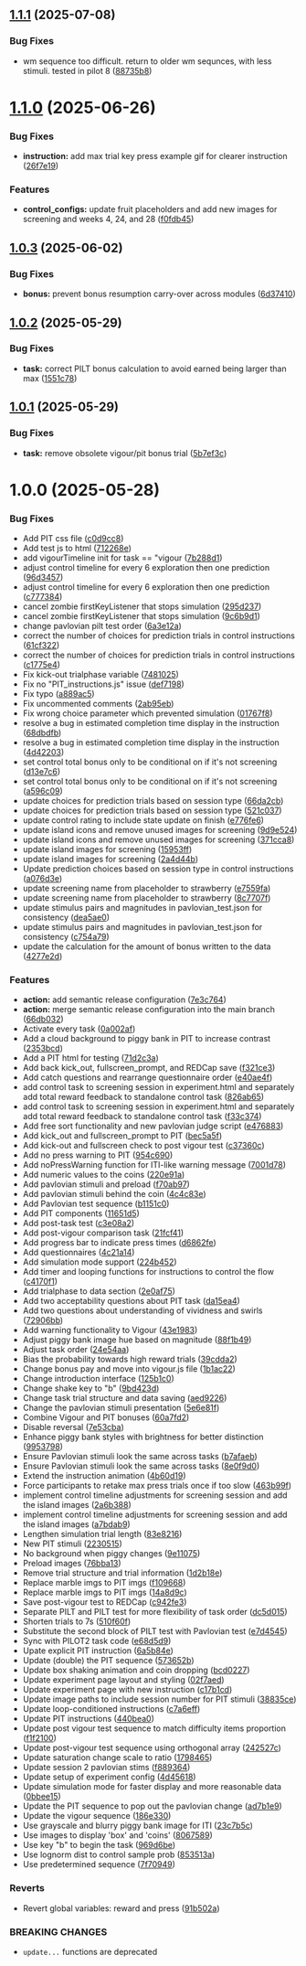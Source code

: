 ## [1.1.1](https://github.com/huyslab/relmed_trial1/compare/v1.1.0...v1.1.1) (2025-07-08)


### Bug Fixes

* wm sequence too difficult. return to older wm sequnces, with less stimuli. tested in pilot 8 ([88735b8](https://github.com/huyslab/relmed_trial1/commit/88735b8dd4a0fa5ff69540bad8ef96a16d077d1e))

# [1.1.0](https://github.com/huyslab/relmed_trial1/compare/v1.0.3...v1.1.0) (2025-06-26)


### Bug Fixes

* **instruction:** add max trial key press example gif for clearer instruction ([26f7e19](https://github.com/huyslab/relmed_trial1/commit/26f7e198bd254cea4aa926e16055cbf87649fc3e))


### Features

* **control_configs:** update fruit placeholders and add new images for screening and weeks 4, 24, and 28 ([f0fdb45](https://github.com/huyslab/relmed_trial1/commit/f0fdb4580e9405e5c31d32d3ddccaa2f785fc620))

## [1.0.3](https://github.com/huyslab/relmed_trial1/compare/v1.0.2...v1.0.3) (2025-06-02)


### Bug Fixes

* **bonus:** prevent bonus resumption carry-over across modules ([6d37410](https://github.com/huyslab/relmed_trial1/commit/6d374109bdc1fb6b11c96f437481c3686fb4f8f7))

## [1.0.2](https://github.com/huyslab/relmed_trial1/compare/v1.0.1...v1.0.2) (2025-05-29)


### Bug Fixes

* **task:** correct PILT bonus calculation to avoid earned being larger than max ([1551c78](https://github.com/huyslab/relmed_trial1/commit/1551c7875b40cbaa33078061f0693cf10a3e5495))

## [1.0.1](https://github.com/huyslab/relmed_trial1/compare/v1.0.0...v1.0.1) (2025-05-29)


### Bug Fixes

* **task:** remove obsolete vigour/pit bonus trial ([5b7ef3c](https://github.com/huyslab/relmed_trial1/commit/5b7ef3cf9cb1c92e83f1c349a99e991a4bde5a7e))

# 1.0.0 (2025-05-28)


### Bug Fixes

* Add PIT css file ([c0d9cc8](https://github.com/huyslab/relmed_trial1/commit/c0d9cc8892ea39694a25d12ff43b27a2fbe9b034))
* Add test js to html ([712268e](https://github.com/huyslab/relmed_trial1/commit/712268ea631cd04c7dcab7472dea2ad6e3b50b5a))
* add vigourTimeline init for task == "vigour ([7b288d1](https://github.com/huyslab/relmed_trial1/commit/7b288d1663128f528a6461b5b2d7c92b179d7b2e))
* adjust control timeline for every 6 exploration then one prediction ([96d3457](https://github.com/huyslab/relmed_trial1/commit/96d345712aa1997fe32abbfa7827358714ec7680))
* adjust control timeline for every 6 exploration then one prediction ([c777384](https://github.com/huyslab/relmed_trial1/commit/c77738458a40fdc7bb824cee2b3ddca2e8854c09))
* cancel zombie firstKeyListener that stops simulation ([295d237](https://github.com/huyslab/relmed_trial1/commit/295d237838ba43add20f75067ce0ab3e2b8d1fb9))
* cancel zombie firstKeyListener that stops simulation ([9c6b9d1](https://github.com/huyslab/relmed_trial1/commit/9c6b9d12d0373a0828b171fac183cb8d77f17c52))
* change pavlovian pilt test order ([6a3e12a](https://github.com/huyslab/relmed_trial1/commit/6a3e12a2240f5ee3022fd2eea5098ab03f50edee))
* correct the number of choices for prediction trials in control instructions ([61cf322](https://github.com/huyslab/relmed_trial1/commit/61cf322168b0001566f1ee2752b33283bb0f0df5))
* correct the number of choices for prediction trials in control instructions ([c1775e4](https://github.com/huyslab/relmed_trial1/commit/c1775e411d5e6088fc9d7319a9478f243d3e2f1e))
* Fix kick-out trialphase variable ([7481025](https://github.com/huyslab/relmed_trial1/commit/74810259871bf3a1a9e446a693832c2dbd90a22a))
* Fix no "PIT_instructions.js" issue ([def7198](https://github.com/huyslab/relmed_trial1/commit/def7198440f7efde6f0636773d1d76fa2c1e2301))
* Fix typo ([a889ac5](https://github.com/huyslab/relmed_trial1/commit/a889ac5df1b5ee6ab1d133b29b1eb97c13743b0b))
* Fix uncommented comments ([2ab95eb](https://github.com/huyslab/relmed_trial1/commit/2ab95ebe041fc577db5e44e9e46186ced05a19e0))
* Fix wrong choice parameter which prevented simulation ([01767f8](https://github.com/huyslab/relmed_trial1/commit/01767f8fda3b08dfd2bdc2dfbcbbd255c3e026ad))
* resolve a bug in estimated completion time display in the instruction ([68dbdfb](https://github.com/huyslab/relmed_trial1/commit/68dbdfbb237432cf5b2bbe9e3e4185af7eadcb2c))
* resolve a bug in estimated completion time display in the instruction ([4d42203](https://github.com/huyslab/relmed_trial1/commit/4d42203e26500c16961b2bc84db69317817d89d9))
* set control total bonus only to be conditional on if it's not screening ([d13e7c6](https://github.com/huyslab/relmed_trial1/commit/d13e7c625ea61ba98033110fb23a2eeb31de082f))
* set control total bonus only to be conditional on if it's not screening ([a596c09](https://github.com/huyslab/relmed_trial1/commit/a596c096388c9d09f0e75bfebb51c6cf48246e6f))
* update choices for prediction trials based on session type ([66da2cb](https://github.com/huyslab/relmed_trial1/commit/66da2cbe606fb34e860037e2b020f433475d3718))
* update choices for prediction trials based on session type ([521c037](https://github.com/huyslab/relmed_trial1/commit/521c037edb6f35144eed528f494aea6b5d26c02c))
* update control rating to include state update on finish ([e776fe6](https://github.com/huyslab/relmed_trial1/commit/e776fe6e9ff4d038d2fdf80af9909cac2b96b1c4))
* update island icons and remove unused images for screening ([9d9e524](https://github.com/huyslab/relmed_trial1/commit/9d9e5247333aaa5a4a1e63779d25d34a66e4ade1))
* update island icons and remove unused images for screening ([371cca8](https://github.com/huyslab/relmed_trial1/commit/371cca83e2e55fd2c86e6e82f83d837030c8b924))
* update island images for screening ([15953ff](https://github.com/huyslab/relmed_trial1/commit/15953ffc21a345edc5b7734d410030bd5201afca))
* update island images for screening ([2a4d44b](https://github.com/huyslab/relmed_trial1/commit/2a4d44b484a59999a8e8863e036cf0a0fbd97d3f))
* Update prediction choices based on session type in control instructions ([a076d3e](https://github.com/huyslab/relmed_trial1/commit/a076d3e5c0ea3fefcbbeed5c176cd75a71559d43))
* update screening name from placeholder to strawberry ([e7559fa](https://github.com/huyslab/relmed_trial1/commit/e7559fab022eabd3c4e9308469b3546928df4d57))
* update screening name from placeholder to strawberry ([8c7707f](https://github.com/huyslab/relmed_trial1/commit/8c7707f3f1eeb03afc78e29c8498145807b1c94c))
* update stimulus pairs and magnitudes in pavlovian_test.json for consistency ([dea5ae0](https://github.com/huyslab/relmed_trial1/commit/dea5ae0f9a140ac8de3390517866c2eb85b3b50b))
* update stimulus pairs and magnitudes in pavlovian_test.json for consistency ([c754a79](https://github.com/huyslab/relmed_trial1/commit/c754a794f3b20bcf5502c489b78f4d9d613a14cd))
* update the calculation for the amount of bonus written to the data ([4277e2d](https://github.com/huyslab/relmed_trial1/commit/4277e2dc6c39ba8e0eefe04779e71e432e8826e4))


### Features

* **action:** add semantic release configuration ([7e3c764](https://github.com/huyslab/relmed_trial1/commit/7e3c764f61bdb176e47e0414515ec1d17221ed42))
* **action:** merge semantic release configuration into the main branch ([66db032](https://github.com/huyslab/relmed_trial1/commit/66db0320fcc6fd2ac065ea49e53b2e8e855dc9e1))
* Activate every task ([0a002af](https://github.com/huyslab/relmed_trial1/commit/0a002afb5e81bd67625648e39284e1b6b844db66))
* Add a cloud background to piggy bank in PIT to increase contrast ([2353bcd](https://github.com/huyslab/relmed_trial1/commit/2353bcdf80336781f1ba2f35d2c576044fac6bdb))
* Add a PIT html for testing ([71d2c3a](https://github.com/huyslab/relmed_trial1/commit/71d2c3afa7b032818d35c2b2a0563b0246dfe4c0))
* Add back kick_out, fullscreen_prompt, and REDCap save ([f321ce3](https://github.com/huyslab/relmed_trial1/commit/f321ce355e590bc6978878e374d8890eb86da0c5))
* Add catch questions and rearrange questionnaire order ([e40ae4f](https://github.com/huyslab/relmed_trial1/commit/e40ae4fc8f807d50ef02c06b9687e2ac6dc9c77d))
* add control task to screening session in experiment.html and separately add total reward feedback to standalone control task ([826ab65](https://github.com/huyslab/relmed_trial1/commit/826ab6511beec30d280545ea7b7b5be052fced42))
* add control task to screening session in experiment.html and separately add total reward feedback to standalone control task ([f33c374](https://github.com/huyslab/relmed_trial1/commit/f33c3741694bf6555f19d1ad23f25455e2f8d1af))
* Add free sort functionality and new pavlovian judge script ([e476883](https://github.com/huyslab/relmed_trial1/commit/e47688383058bbe058c516956372f1909c849f42))
* Add kick_out and fullscreen_prompt to PIT ([bec5a5f](https://github.com/huyslab/relmed_trial1/commit/bec5a5f335acb0b9da73592eaf466b427afdddfd))
* Add kick-out and fullscreen check to post vigour test ([c37360c](https://github.com/huyslab/relmed_trial1/commit/c37360c26799de0a0214c038d7848eaa13ece5f7))
* Add no press warning to PIT ([954c690](https://github.com/huyslab/relmed_trial1/commit/954c69039956508ec5f01394c9e73bf44a734b7e))
* Add noPressWarning function for ITI-like warning message ([7001d78](https://github.com/huyslab/relmed_trial1/commit/7001d78d62edf55686cc059cc543073a4b8dbf83))
* Add numeric values to the coins ([220e91a](https://github.com/huyslab/relmed_trial1/commit/220e91ad33eb327b09ad4c1239fc2dd6911f325b))
* Add pavlovian stimuli and preload ([f70ab97](https://github.com/huyslab/relmed_trial1/commit/f70ab9713ea2e358a296d18f271f46daf2ad0ced))
* Add pavlovian stimuli behind the coin ([4c4c83e](https://github.com/huyslab/relmed_trial1/commit/4c4c83e85630959236e6220a957e9420c2b01cb5))
* Add Pavlovian test sequence ([b1151c0](https://github.com/huyslab/relmed_trial1/commit/b1151c0c445800cd8747e53481f1717abd1b162b))
* Add PIT components ([11651d5](https://github.com/huyslab/relmed_trial1/commit/11651d5126828ff2d2b568c4de7b3a76cb3c12c1))
* Add post-task test ([c3e08a2](https://github.com/huyslab/relmed_trial1/commit/c3e08a20b972d9918ece8ddd7c72d86fb381fd36))
* Add post-vigour comparison task ([21fcf41](https://github.com/huyslab/relmed_trial1/commit/21fcf417af3f4cd35f473a0341833442875ffec6))
* Add progress bar to indicate press times ([d6862fe](https://github.com/huyslab/relmed_trial1/commit/d6862feeff687893f074ec7172bb83bcf67ec460))
* Add questionnaires ([4c21a14](https://github.com/huyslab/relmed_trial1/commit/4c21a14deeafb46d918e38c2451a275c3b6183bc))
* Add simulation mode support ([224b452](https://github.com/huyslab/relmed_trial1/commit/224b45273c0308b0310254954826a27834264c64))
* Add timer and looping functions for instructions to control the flow ([c4170f1](https://github.com/huyslab/relmed_trial1/commit/c4170f1973d9b7b433e9c968f2bdec7e22ba9107))
* Add trialphase to data section ([2e0af75](https://github.com/huyslab/relmed_trial1/commit/2e0af75dddce98cef364827853101047f74e58ae))
* Add two acceptability questions about PIT task ([da15ea4](https://github.com/huyslab/relmed_trial1/commit/da15ea48c515ca5d9d4b13ebafd6daee83b69352))
* Add two questions about understanding of vividness and swirls ([72906bb](https://github.com/huyslab/relmed_trial1/commit/72906bba14343321d28bd6203f388394b6ad63aa))
* Add warning functionality to Vigour ([43e1983](https://github.com/huyslab/relmed_trial1/commit/43e19833757a20710dd4198c39e370d31377dc22))
* Adjust piggy bank image hue based on magnitude ([88f1b49](https://github.com/huyslab/relmed_trial1/commit/88f1b4927d6a4c04947228c11aa0fd016cc39861))
* Adjust task order ([24e54aa](https://github.com/huyslab/relmed_trial1/commit/24e54aa823c0924d56e28699373a7d4f35205e67))
* Bias the probability towards high reward trials ([39cdda2](https://github.com/huyslab/relmed_trial1/commit/39cdda2b643513592805ded2e37ac04c644bc326))
* Change bonus pay and move into vigour.js file ([1b1ac22](https://github.com/huyslab/relmed_trial1/commit/1b1ac22059919baec47dbe63f541464382b25c27))
* Change introduction interface ([125b1c0](https://github.com/huyslab/relmed_trial1/commit/125b1c051ae5ddb2a182821e517720d6eeff4178))
* Change shake key to "b" ([9bd423d](https://github.com/huyslab/relmed_trial1/commit/9bd423dcfc782c29d3f7d423fcc3aa0e021b40d2))
* Change task trial structure and data saving ([aed9226](https://github.com/huyslab/relmed_trial1/commit/aed92261cb33d576c43a272fe86b67e6b51edb44))
* Change the pavlovian stimuli presentation ([5e6e81f](https://github.com/huyslab/relmed_trial1/commit/5e6e81fac674d074f1d1ec87486c109b587b9af8))
* Combine Vigour and PIT bonuses ([60a7fd2](https://github.com/huyslab/relmed_trial1/commit/60a7fd273fa244fac93de6aa0ab9d081b444c307))
* Disable reversal ([7e53cba](https://github.com/huyslab/relmed_trial1/commit/7e53cba853946dbae490082efd8d3f1ddaa2b658))
* Enhance piggy bank styles with brightness for better distinction ([9953798](https://github.com/huyslab/relmed_trial1/commit/9953798b732909e7aca5a3bb1ad5ba97e7cf5f0c))
* Ensure Pavlovian stimuli look the same across tasks ([b7afaeb](https://github.com/huyslab/relmed_trial1/commit/b7afaeb970745ff2f723c76fc0870b7b8a67a25b))
* Ensure Pavlovian stimuli look the same across tasks ([8e0f9d0](https://github.com/huyslab/relmed_trial1/commit/8e0f9d0ecc23922f7c5f4a09f34ff5b59a7b6b5f))
* Extend the instruction animation ([4b60d19](https://github.com/huyslab/relmed_trial1/commit/4b60d1985330e9ec5f6e71313a2c20ddd4c7af83))
* Force participants to retake max press trials once if too slow ([463b99f](https://github.com/huyslab/relmed_trial1/commit/463b99f74da80c30d7293478349eeea01fe9c0be))
* implement control timeline adjustments for screening session and add the island images ([2a6b388](https://github.com/huyslab/relmed_trial1/commit/2a6b388789ba07b3e7c672f7ae6452f289521075))
* implement control timeline adjustments for screening session and add the island images ([a7bdab9](https://github.com/huyslab/relmed_trial1/commit/a7bdab93f9288104b61420544c8462d5265c5ba1))
* Lengthen simulation trial length ([83e8216](https://github.com/huyslab/relmed_trial1/commit/83e8216f6e1495217e1adb2a511733ffd45bbea3))
* New PIT stimuli ([2230515](https://github.com/huyslab/relmed_trial1/commit/2230515462e21fec3029f9864b35ce450d0b2eae))
* No background when piggy changes ([9e11075](https://github.com/huyslab/relmed_trial1/commit/9e1107534b8fcce566b249a3829e4f5956808890))
* Preload images ([76bba13](https://github.com/huyslab/relmed_trial1/commit/76bba13ed0de60aa507e9ec4a1a25dd1f3ec0dde))
* Remove trial structure and trial information ([1d2b18e](https://github.com/huyslab/relmed_trial1/commit/1d2b18e56e48a8ee6d3d0f32bc56412b3ee1ce7b))
* Replace marble imgs to PIT imgs ([f109668](https://github.com/huyslab/relmed_trial1/commit/f109668dc3534ed101650c0d3cc3fab98ae08d8c))
* Replace marble imgs to PIT imgs ([14a8d9c](https://github.com/huyslab/relmed_trial1/commit/14a8d9ca30b0a6b6d94c114651864993f16c6617))
* Save post-vigour test to REDCap ([c942fe3](https://github.com/huyslab/relmed_trial1/commit/c942fe3a13cd4306d67b65d401a82110f6b793f1))
* Separate PILT and PILT test for more flexibility of task order ([dc5d015](https://github.com/huyslab/relmed_trial1/commit/dc5d015e86e11e5f4696bb5b3829a51c64d6d502))
* Shorten trials to 7s ([510f60f](https://github.com/huyslab/relmed_trial1/commit/510f60f9002393739c9843bb6ae0c6efe6ae5aec))
* Substitute the second block of PILT test with Pavlovian test ([e7d4545](https://github.com/huyslab/relmed_trial1/commit/e7d4545ed4e50595a590d55e5d40c1cbbd20a855))
* Sync with PILOT2 task code ([e68d5d9](https://github.com/huyslab/relmed_trial1/commit/e68d5d9441cf384804ab46057a5369a587571487))
* Upate explicit PIT instruction ([6a5b84e](https://github.com/huyslab/relmed_trial1/commit/6a5b84e4439be4e45c65cce8cf71f38ded472b9d))
* Update (double) the PIT sequence ([573652b](https://github.com/huyslab/relmed_trial1/commit/573652b06238db1c3effba8d230fc25fa6d6f29b))
* Update box shaking animation and coin dropping ([bcd0227](https://github.com/huyslab/relmed_trial1/commit/bcd02273aa54f97e1a91863c6ca0f00479633c21))
* Update experiment page layout and styling ([02f7aed](https://github.com/huyslab/relmed_trial1/commit/02f7aed4125787b2a2a3ea7034997b4a9c8de8f1))
* Update experiment page with new instruction ([c17b1cd](https://github.com/huyslab/relmed_trial1/commit/c17b1cdab27b65a7e4aff0bb59aca39c6dae71a2))
* Update image paths to include session number for PIT stimuli ([38835ce](https://github.com/huyslab/relmed_trial1/commit/38835ce212de19d45c6ca223c84a852ba92611fc))
* Update loop-conditioned instructions ([c7a6eff](https://github.com/huyslab/relmed_trial1/commit/c7a6eff34e588f91b0a2cde3adf3d174cd892c39))
* Update PIT instructions ([440bea0](https://github.com/huyslab/relmed_trial1/commit/440bea0823cdc51240dcbe823d9119e029db7a7a))
* Update post vigour test sequence to match difficulty items proportion ([f1f2100](https://github.com/huyslab/relmed_trial1/commit/f1f210027f1062592353277a691c2771153fefd9))
* Update post-vigour test sequence using orthogonal array ([242527c](https://github.com/huyslab/relmed_trial1/commit/242527cf54fa23d7c1d19257caa57a829957a829))
* Update saturation change scale to ratio ([1798465](https://github.com/huyslab/relmed_trial1/commit/1798465f88fa4c99aec0a56260807883bc343b0f))
* Update session 2 pavlovian stims ([f889364](https://github.com/huyslab/relmed_trial1/commit/f8893640d4e3450848e0da19a9a9b894359f8f02))
* Update setup of experiment config ([4d45618](https://github.com/huyslab/relmed_trial1/commit/4d45618c94cf13c506e5facf3a5c7cce76e895a7))
* Update simulation mode for faster display and more reasonable data ([0bbee15](https://github.com/huyslab/relmed_trial1/commit/0bbee154fd3c07470f698fcfe2ba2badc843879a))
* Update the PIT sequence to pop out the pavlovian change ([ad7b1e9](https://github.com/huyslab/relmed_trial1/commit/ad7b1e9f41c6561ceb6f972b279befa8731c7162))
* Update the vigour sequence ([186e330](https://github.com/huyslab/relmed_trial1/commit/186e3300ba07281707cf90b2acd4fd0b41808c16))
* Use grayscale and blurry piggy bank image for ITI ([23c7b5c](https://github.com/huyslab/relmed_trial1/commit/23c7b5c43b5238b65aa028bf6cbbf248fc9d353b))
* Use images to display 'box' and 'coins' ([8067589](https://github.com/huyslab/relmed_trial1/commit/806758936e2278748174fce7b2a07ffea7c5d14d))
* Use key "b" to begin the task ([969d6be](https://github.com/huyslab/relmed_trial1/commit/969d6be4b7d98f65a77e46a687f48b5e56c6f626))
* Use lognorm dist to control sample prob ([853513a](https://github.com/huyslab/relmed_trial1/commit/853513abd5a765f0eb11dede5442ade506f972a0))
* Use predetermined sequence ([7f70949](https://github.com/huyslab/relmed_trial1/commit/7f709497a84c309597e7b46371578f3e2f146d96))


### Reverts

* Revert global variables: reward and press ([91b502a](https://github.com/huyslab/relmed_trial1/commit/91b502a8c9cd6b69166b9fd35461d7588648bf64))


### BREAKING CHANGES

* `update...` functions are deprecated
